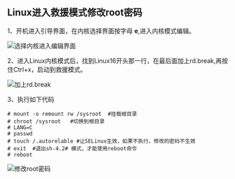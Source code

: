 ## Linux进入救援模式修改root密码

1、开机进入引导界面，在内核选择界面按字母 **e**,进入内核模式编辑。

![选择内核进入编辑界面](C:\Users\yueshang\AppData\Local\Temp\1530246980561.png)

2、进入Linux内核模式后，找到Linux16开头那一行，在最后面加上rd.break,再按住Ctrl+x，启动到救援模式。

![加上rd.break](C:\Users\yueshang\AppData\Local\Temp\1530247215123.png)

3、执行如下代码

```shell
# mount -o remount rw /sysroot	#挂载根目录
# chroot /sysroot	#切换到根目录
# LANG=C
# passwd
# touch /.autorelable #让SELinux生效，如果不执行，修改的密码不生效
# exit	#退出sh-4.2# 模式，才能使用reboot命令
# reboot
```

![修改root密码](C:\Users\yueshang\AppData\Local\Temp\1530247611021.png)

